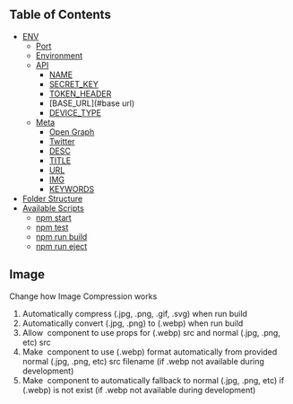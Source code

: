## Table of Contents

- [ENV](#env)
  - [Port](#port)
  - [Environment](#dawdq)
  - [API](#api)
    - [NAME](#name)
    - [SECRET_KEY](#secret)
    - [TOKEN_HEADER](#header)
    - [BASE_URL](#base url)
    - [DEVICE_TYPE](#device)
  - [Meta](#sending-feedback)
    - [Open Graph](#og)
    - [Twitter](#twitter)
    - [DESC](#twitter)
    - [TITLE](#twitter)
    - [URL](#twitter)
    - [IMG](#twitter)
    - [KEYWORDS](#twitter)
- [Folder Structure](#folder-structure)
- [Available Scripts](#available-scripts)
  - [npm start](#npm-start)
  - [npm test](#npm-test)
  - [npm run build](#npm-run-build)
  - [npm run eject](#npm-run-eject)

## Image

Change how Image Compression works

1. Automatically compress (.jpg, .png, .gif, .svg) when run build
2. Automatically convert (.jpg, .png) to (.webp) when run build
3. Allow <Image> component to use props for (.webp) src and normal (.jpg, .png, etc) src
4. Make <Image> component to use (.webp) format automatically from provided normal (.jpg, .png, etc) src filename (if .webp not available during development)
5. Make <Image> component to automatically fallback to normal (.jpg, .png, etc) if (.webp) is not exist (if .webp not available during development)
